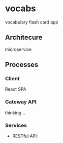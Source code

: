 # vocabs
vocabulary flash card app

## Architecure
microservice

## Processes
### Client
React SPA

### Gateway API
thinking...

### Services
* RESTful API: 
